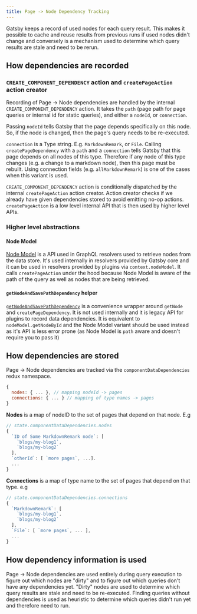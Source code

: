 ```yaml
---
title: Page -> Node Dependency Tracking
---
```


Gatsby keeps a record of used nodes for each query result. This makes it possible to cache and reuse results from previous runs if used nodes didn't change and conversely is a mechanism used to determine which query results are stale and need to be rerun.

## How dependencies are recorded

### `CREATE_COMPONENT_DEPENDENCY` action and `createPageAction` action creator

Recording of Page -> Node dependencies are handled by the internal `CREATE_COMPONENT_DEPENDENCY` action. It takes the `path` (page path for page queries or internal id for static queries), and either a `nodeId`, or `connection`.

Passing `nodeId` tells Gatsby that the page depends specifically on this node. So, if the node is changed, then the page's query needs to be re-executed.

`connection` is a Type string. E.g. `MarkdownRemark`, or `File`. Calling `createPageDependency` with a `path` and a `connection` tells Gatsby that this page depends on all nodes of this type. Therefore if any node of this type changes (e.g. a change to a markdown node), then this page must be rebuilt. Using connection fields (e.g. `allMarkdownRemark`) is one of the cases when this variant is used.

`CREATE_COMPONENT_DEPENDENCY` action is conditionally dispatched by the internal `createPageAction` action creator. Action creator checks if we already have given dependencies stored to avoid emitting no-op actions. `createPageAction` is a low level internal API that is then used by higher level APIs.

### Higher level abstractions

#### Node Model

[Node Model](/docs/node-model/) is a API used in GraphQL resolvers used to retrieve nodes from the data store. It's used internally in resolvers provided by Gatsby core and it can be used in resolvers provided by plugins via `context.nodeModel`. It calls `createPageAction` under the hood because Node Model is aware of the path of the query as well as nodes that are being retrieved.

#### `getNodeAndSavePathDependency` helper

[`getNodeAndSavePathDependency`](/docs/node-api-helpers/#getNodeAndSavePathDependency) is a convenience wrapper around `getNode` and `createPageDependency`. It is not used internally and it is legacy API for plugins to record data dependencies. It is equivalent to `nodeModel.getNodeById` and the Node Model variant should be used instead as it's API is less error prone (as Node Model is `path` aware and doesn't require you to pass it)

## How dependencies are stored

Page -> Node dependencies are tracked via the `componentDataDependencies` redux namespace.

```javascript
{
  nodes: { ... }, // mapping nodeId -> pages
  connections: { ... } // mapping of type names -> pages
}
```

**Nodes** is a map of nodeID to the set of pages that depend on that node. E.g

```javascript
// state.componentDataDependencies.nodes
{
  `ID of Some MarkdownRemark node`: [
    `blogs/my-blog1`,
    `blogs/my-blog2`
  ],
  `otherId`: [ `more pages`, ...].
  ...
}
```

**Connections** is a map of type name to the set of pages that depend on that type. e.g

```javascript
// state.componentDataDependencies.connections
{
  `MarkdownRemark`: [
    `blogs/my-blog1`,
    `blogs/my-blog2`
  ],
  `File`: [ `more pages`, ... ],
  ...
}
```

## How dependency information is used

Page -> Node dependencies are used entirely during query execution to figure out which nodes are "dirty" and to figure out which queries don't have any dependencies yet. "Dirty" nodes are used to determine which query results are stale and need to be re-executed. Finding queries without dependencies is used as heuristic to determine which queries didn't run yet and therefore need to run.
